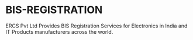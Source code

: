 # BIS-REGISTRATION
ERCS Pvt Ltd Provides BIS Registration Services for Electronics in India and IT Products manufacturers across the world.
